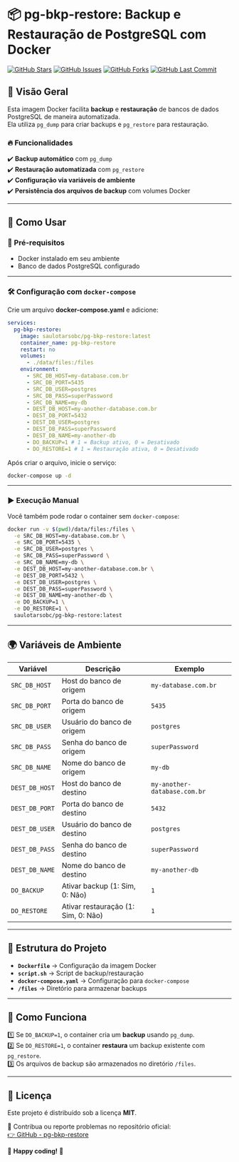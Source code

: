 # 📦 pg-bkp-restore: Backup e Restauração de PostgreSQL com Docker

[![GitHub Stars](https://img.shields.io/github/stars/saulotarsobc/pg-bkp-restore.svg)](https://github.com/saulotarsobc/pg-bkp-restore/stargazers)
[![GitHub Issues](https://img.shields.io/github/issues/saulotarsobc/pg-bkp-restore.svg)](https://github.com/saulotarsobc/pg-bkp-restore/issues)
[![GitHub Forks](https://img.shields.io/github/forks/saulotarsobc/pg-bkp-restore.svg)](https://github.com/saulotarsobc/pg-bkp-restore/network)
[![GitHub Last Commit](https://img.shields.io/github/last-commit/saulotarsobc/pg-bkp-restore.svg)](https://github.com/saulotarsobc/pg-bkp-restore/commits)

## 📌 Visão Geral

Esta imagem Docker facilita **backup** e **restauração** de bancos de dados PostgreSQL de maneira automatizada.  
Ela utiliza `pg_dump` para criar backups e `pg_restore` para restauração.

### 🔥 Funcionalidades

✔️ **Backup automático** com `pg_dump`  
✔️ **Restauração automatizada** com `pg_restore`  
✔️ **Configuração via variáveis de ambiente**  
✔️ **Persistência dos arquivos de backup** com volumes Docker

---

## 🚀 Como Usar

### 🔧 Pré-requisitos

- Docker instalado em seu ambiente
- Banco de dados PostgreSQL configurado

---

### 🛠️ Configuração com `docker-compose`

Crie um arquivo **docker-compose.yaml** e adicione:

```yaml
services:
  pg-bkp-restore:
    image: saulotarsobc/pg-bkp-restore:latest
    container_name: pg-bkp-restore
    restart: no
    volumes:
      - ./data/files:/files
    environment:
      - SRC_DB_HOST=my-database.com.br
      - SRC_DB_PORT=5435
      - SRC_DB_USER=postgres
      - SRC_DB_PASS=superPassword
      - SRC_DB_NAME=my-db
      - DEST_DB_HOST=my-another-database.com.br
      - DEST_DB_PORT=5432
      - DEST_DB_USER=postgres
      - DEST_DB_PASS=superPassword
      - DEST_DB_NAME=my-another-db
      - DO_BACKUP=1 # 1 = Backup ativo, 0 = Desativado
      - DO_RESTORE=1 # 1 = Restauração ativa, 0 = Desativado
```

Após criar o arquivo, inicie o serviço:

```bash
docker-compose up -d
```

---

### ▶️ Execução Manual

Você também pode rodar o container sem `docker-compose`:

```bash
docker run -v $(pwd)/data/files:/files \
  -e SRC_DB_HOST=my-database.com.br \
  -e SRC_DB_PORT=5435 \
  -e SRC_DB_USER=postgres \
  -e SRC_DB_PASS=superPassword \
  -e SRC_DB_NAME=my-db \
  -e DEST_DB_HOST=my-another-database.com.br \
  -e DEST_DB_PORT=5432 \
  -e DEST_DB_USER=postgres \
  -e DEST_DB_PASS=superPassword \
  -e DEST_DB_NAME=my-another-db \
  -e DO_BACKUP=1 \
  -e DO_RESTORE=1 \
  saulotarsobc/pg-bkp-restore:latest
```

---

## 🌍 Variáveis de Ambiente

| Variável       | Descrição                           | Exemplo                      |
| -------------- | ----------------------------------- | ---------------------------- |
| `SRC_DB_HOST`  | Host do banco de origem             | `my-database.com.br`         |
| `SRC_DB_PORT`  | Porta do banco de origem            | `5435`                       |
| `SRC_DB_USER`  | Usuário do banco de origem          | `postgres`                   |
| `SRC_DB_PASS`  | Senha do banco de origem            | `superPassword`              |
| `SRC_DB_NAME`  | Nome do banco de origem             | `my-db`                      |
| `DEST_DB_HOST` | Host do banco de destino            | `my-another-database.com.br` |
| `DEST_DB_PORT` | Porta do banco de destino           | `5432`                       |
| `DEST_DB_USER` | Usuário do banco de destino         | `postgres`                   |
| `DEST_DB_PASS` | Senha do banco de destino           | `superPassword`              |
| `DEST_DB_NAME` | Nome do banco de destino            | `my-another-db`              |
| `DO_BACKUP`    | Ativar backup (1: Sim, 0: Não)      | `1`                          |
| `DO_RESTORE`   | Ativar restauração (1: Sim, 0: Não) | `1`                          |

---

## 📂 Estrutura do Projeto

- **`Dockerfile`** → Configuração da imagem Docker
- **`script.sh`** → Script de backup/restauração
- **`docker-compose.yaml`** → Configuração para `docker-compose`
- **`/files`** → Diretório para armazenar backups

---

## 🔄 Como Funciona

1️⃣ Se `DO_BACKUP=1`, o container cria um **backup** usando `pg_dump`.  
2️⃣ Se `DO_RESTORE=1`, o container **restaura** um backup existente com `pg_restore`.  
3️⃣ Os arquivos de backup são armazenados no diretório `/files`.

---

## 📝 Licença

Este projeto é distribuído sob a licença **MIT**.

🔗 Contribua ou reporte problemas no repositório oficial:  
[👉 GitHub - pg-bkp-restore](https://github.com/saulotarsobc/pg-bkp-restore)

🚀 **Happy coding!** 🚀
